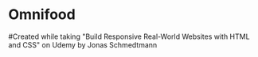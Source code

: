 # Omnifood
#Created while taking "Build Responsive Real-World Websites with HTML and CSS" on Udemy by Jonas Schmedtmann
